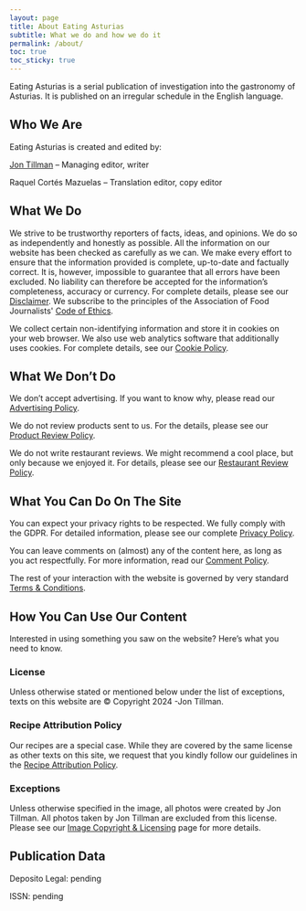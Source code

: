 ```yaml
---
layout: page
title: About Eating Asturias
subtitle: What we do and how we do it
permalink: /about/
toc: true
toc_sticky: true
---
```

Eating Asturias is a serial publication of investigation into the gastronomy of Asturias. It is published on an irregular schedule in the English language.

## Who We Are

Eating Asturias is created and edited by:

[Jon Tillman](/about/jon/) – Managing editor, writer

Raquel Cortés Mazuelas – Translation editor, copy editor

## What We Do

We strive to be trustworthy reporters of facts, ideas, and opinions. We do so as independently and honestly as possible. All the information on our website has been checked as carefully as we can. We make every effort to ensure that the information provided is complete, up-to-date and factually correct. It is, however, impossible to guarantee that all errors have been excluded. No liability can therefore be accepted for the information’s completeness, accuracy or currency. For complete details, please see our [Disclaimer](https://eatingasturias.com/wiki/Eating_Asturias:General_disclaimer "Eating Asturias:General disclaimer"). We subscribe to the principles of the Association of Food Journalists' [Code of Ethics](https://www.poynter.org/ethics-trust/2021/association-of-food-journalists-code-of-ethics/).

We collect certain non-identifying information and store it in cookies on your web browser. We also use web analytics software that additionally uses cookies. For complete details, see our [Cookie Policy](https://eatingasturias.com/wiki/Cookie_Policy "Cookie Policy").

## What We Don’t Do

We don’t accept advertising. If you want to know why, please read our [Advertising Policy](/about/policies/#advertising-policy "Advertising Policy").

We do not review products sent to us. For the details, please see our [Product Review Policy](/about/policies/#product-review-policy "Product Review Policy").

We do not write restaurant reviews. We might recommend a cool place, but only because we enjoyed it. For details, please see our [Restaurant Review Policy](/about/policies/#restaurant-review-policy "Restaurant Review Policy").

## What You Can Do On The Site

You can expect your privacy rights to be respected. We fully comply with the GDPR. For detailed information, please see our complete [Privacy Policy](/about/privacy/ "Eating Asturias:Privacy policy").

You can leave comments on (almost) any of the content here, as long as you act respectfully. For more information, read our [Comment Policy](/about/policies/#comment-policy "Comment Policy").

The rest of your interaction with the website is governed by very standard [Terms & Conditions](/about/terms/ "Terms & Conditions").

## How You Can Use Our Content

Interested in using something you saw on the website? Here’s what you need to know.
### License

Unless otherwise stated or mentioned below under the list of exceptions, texts on this website are © Copyright 2024 -Jon Tillman.

### Recipe Attribution Policy

Our recipes are a special case. While they are covered by the same license as other texts on this site, we request that you kindly follow our guidelines in the [Recipe Attribution Policy](/about/policies/#recipe-attribution-policy).

### Exceptions

Unless otherwise specified in the image, all photos were created by Jon Tillman. All photos taken by Jon Tillman are excluded from this license. Please see our [Image Copyright & Licensing](https://eatingasturias.com/wiki/Image_Copyright_%26_Licensing "Image Copyright & Licensing") page for more details.

## Publication Data

Deposito Legal: pending

ISSN: pending